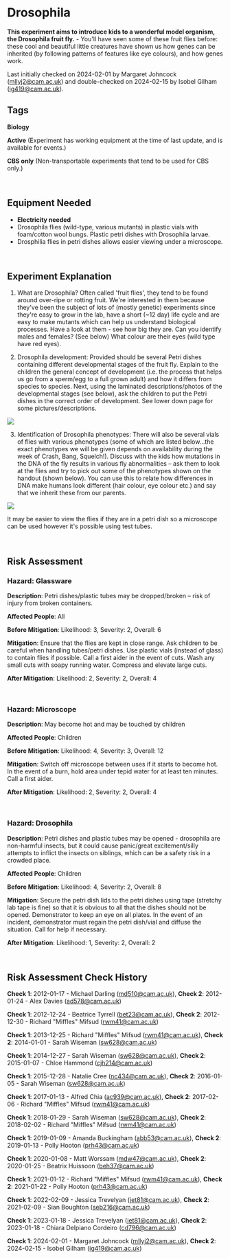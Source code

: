 # Drosophila

**This experiment aims to introduce kids to a wonderful model organism, the Drosophila fruit fly.** - You'll have seen some of these fruit flies before: these cool and beautiful little creatures have shown us how genes can be inherited (by following patterns of features like eye colours), and how genes work.

Last initially checked on 2024-02-01 by Margaret Johncock (mllyj2@cam.ac.uk) and double-checked on 2024-02-15 by Isobel Gilham  (ig419@cam.ac.uk).

## Tags
<!--- Start Tags (DO NOT REMOVE THIS COMMENT) --->

**Biology**

**Active** (Experiment has working equipment at the time of last update, and is available for events.)

**CBS only** (Non-transportable experiments that tend to be used for CBS only.)
<!--- End Tags (DO NOT REMOVE THIS COMMENT) --->

<br/>

## Equipment Needed 
- **Electricity needed**
- Drosophila flies (wild-type, various mutants) in plastic vials with foam/cotton wool bungs.  Plastic petri dishes with Drosophila larvae.
- Drosphilia flies in petri dishes allows easier viewing under a microscope.

<br/>

## Experiment Explanation 

1) What are Drosophila? Often called 'fruit flies', they tend to be found around over-ripe or rotting fruit. We're interested in them because they've been the subject of lots of (mostly genetic) experiments since they're easy to grow in the lab, have a short (~12 day) life cycle and are easy to make mutants which can help us understand biological processes. Have a look at them - see how big they are. Can you identify males and females? (See below) What colour are their eyes (wild type have red eyes).

2) Drosophila development: Provided should be several Petri dishes containing different developmental stages of the fruit fly. Explain to the children the general concept of development (i.e. the process that helps us go from a sperm/egg to a full grown adult) and how it differs from species to species. Next, using the laminated descriptions/photos of the developmental stages (see below), ask the children to put the Petri dishes in the correct order of development. See lower down page for some pictures/descriptions.

![](/sites/default/files/drosophila1.jpg)

3) Identification of Drosophila phenotypes: There will also be several vials of flies with various phenotypes (some of which are listed below…the exact phenotypes we will be given depends on availability during the week of Crash, Bang, Squelch!). Discuss with the kids how mutations in the DNA of the fly results in various fly abnormalities – ask them to look at the flies and try to pick out some of the phenotypes shown on the handout (shown below). You can use this to relate how differences in DNA make humans look different (hair colour, eye colour etc.) and say that we inherit these from our parents.

![](/sites/default/files/drosophila2.png)

It may be easier to view the flies if they are in a petri dish so a microscope can be used however it's possible using test tubes.

<br/>

## Risk Assessment

### **Hazard**: Glassware

**Description**: Petri dishes/plastic tubes may be dropped/broken – risk of injury from broken containers.

**Affected People**: All

**Before Mitigation**: Likelihood: 3, Severity: 2, Overall: 6

**Mitigation**: Ensure that the flies are kept in close range. Ask children to be careful when handling tubes/petri dishes. Use plastic vials (instead of glass) to contain flies if possible.
Call a first aider in the event of cuts. Wash any small cuts with soapy running water. Compress and elevate large cuts.

**After Mitigation**: Likelihood: 2, Severity: 2, Overall: 4

<br/>

### **Hazard**: Microscope

**Description**: May become hot and may be touched by children

**Affected People**: Children

**Before Mitigation**: Likelihood: 4, Severity: 3, Overall: 12

**Mitigation**: Switch off microscope between uses if it starts to become hot. In the event of a burn, hold area under tepid water for at least ten minutes. Call a first aider.

**After Mitigation**: Likelihood: 2, Severity: 2, Overall: 4

<br/>

### **Hazard**: Drosophila

**Description**: Petri dishes and plastic tubes may be opened - drosophila are non-harmful insects, but it could cause panic/great excitement/silly attempts to inflict the insects on siblings, which can be a safety risk in a crowded place.

**Affected People**: Children

**Before Mitigation**: Likelihood: 4, Severity: 2, Overall: 8

**Mitigation**: Secure the petri dish lids to the petri dishes using tape (stretchy lab tape is fine) so that it is obvious to all that the dishes should not be opened. Demonstrator to keep an eye on all plates.
In the event of an incident, demonstrator must regain the petri dish/vial and diffuse the situation. Call for help if necessary.

**After Mitigation**: Likelihood: 1, Severity: 2, Overall: 2

<br/>

## Risk Assessment Check History 

**Check 1**: 2012-01-17 - Michael Darling (md510@cam.ac.uk), **Check 2**: 2012-01-24 - Alex Davies (ad578@cam.ac.uk)

**Check 1**: 2012-12-24 - Beatrice Tyrrell (bet23@cam.ac.uk), **Check 2**: 2012-12-30 - Richard "Miffles" Mifsud (rwm41@cam.ac.uk)

**Check 1**: 2013-12-25 - Richard "Miffles" Mifsud (rwm41@cam.ac.uk), **Check 2**: 2014-01-01 - Sarah Wiseman (sw628@cam.ac.uk)

**Check 1**: 2014-12-27 - Sarah Wiseman (sw628@cam.ac.uk), **Check 2**: 2015-01-07 - Chloe Hammond (cjh214@cam.ac.uk)

**Check 1**: 2015-12-28 - Natalie Cree (nc434@cam.ac.uk), **Check 2**: 2016-01-05 - Sarah Wiseman (sw628@cam.ac.uk)

**Check 1**: 2017-01-13 - Alfred Chia (ac939@cam.ac.uk), **Check 2**: 2017-02-06 - Richard "Miffles" Mifsud (rwm41@cam.ac.uk)

**Check 1**: 2018-01-29 - Sarah Wiseman (sw628@cam.ac.uk), **Check 2**: 2018-02-02 - Richard "Miffles" Mifsud (rwm41@cam.ac.uk)

**Check 1**: 2019-01-09 - Amanda Buckingham (abb53@cam.ac.uk), **Check 2**: 2019-01-13 - Polly Hooton (prh43@cam.ac.uk)

**Check 1**: 2020-01-08 - Matt Worssam (mdw47@cam.ac.uk), **Check 2**: 2020-01-25 - Beatrix Huissoon (beh37@cam.ac.uk)

**Check 1**: 2021-01-12 - Richard "Miffles" Mifsud (rwm41@cam.ac.uk), **Check 2**: 2021-01-22 - Polly Hooton (prh43@cam.ac.uk)

**Check 1**: 2022-02-09 - Jessica Trevelyan (jet81@cam.ac.uk), **Check 2**: 2021-02-09 - Sian Boughton (seb216@cam.ac.uk)

**Check 1**: 2023-01-18 - Jessica Trevelyan (jet81@cam.ac.uk), **Check 2**: 2023-01-18 - Chiara Delpiano Cordeiro (cd796@cam.ac.uk)

**Check 1**: 2024-02-01 - Margaret Johncock (mllyj2@cam.ac.uk), **Check 2**: 2024-02-15 - Isobel Gilham (ig419@cam.ac.uk)
